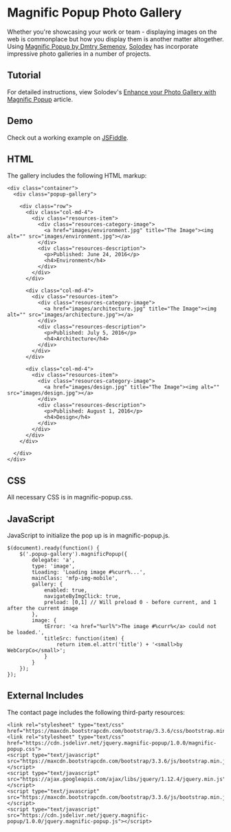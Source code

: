 # Magnific Popup Photo Gallery
Whether you're showcasing your work or team - displaying images on the web is commonplace but how you display them is another matter altogether. Using [Magnific Popup by Dmtry Semenov](http://dimsemenov.com/plugins/magnific-popup/), [Solodev](https://www.solodev.com/) has incorporate impressive photo galleries in a number of projects.

## Tutorial

For detailed instructions, view Solodev's [Enhance your Photo Gallery with Magnific Popup](https://www.solodev.com/blog/web-design/code-examples/enhance-your-photo-gallery-with-magnific-popup.stml) article.

## Demo

Check out a working example on [JSFiddle](https://jsfiddle.net/solodev/pcd8qtL8/).

## HTML

The gallery includes the following HTML markup:
```
<div class="container">
  <div class="popup-gallery">

    <div class="row">
      <div class="col-md-4">
        <div class="resources-item">
          <div class="resources-category-image">
            <a href="images/environment.jpg" title="The Image"><img alt="" src="images/environment.jpg"></a>
          </div>
          <div class="resources-description">
            <p>Published: June 24, 2016</p>
            <h4>Environment</h4>
          </div>
        </div>
      </div>

      <div class="col-md-4">
        <div class="resources-item">
          <div class="resources-category-image">
            <a href="images/architecture.jpg" title="The Image"><img alt="" src="images/architecture.jpg"></a>
          </div>
          <div class="resources-description">
            <p>Published: July 5, 2016</p>
            <h4>Architecture</h4>
          </div>
        </div>
      </div>

      <div class="col-md-4">
        <div class="resources-item">
          <div class="resources-category-image">
            <a href="images/design.jpg" title="The Image"><img alt="" src="images/design.jpg"></a>
          </div>
          <div class="resources-description">
            <p>Published: August 1, 2016</p>
            <h4>Design</h4>
          </div>
        </div>
      </div>
    </div>
    
  </div>
</div>
```

## CSS

All necessary CSS is in magnific-popup.css.

## JavaScript

JavaScript to initialize the pop up is in magnific-popup.js.
```
$(document).ready(function() {
	$('.popup-gallery').magnificPopup({
		delegate: 'a',
		type: 'image',
		tLoading: 'Loading image #%curr%...',
		mainClass: 'mfp-img-mobile',
		gallery: {
			enabled: true,
			navigateByImgClick: true,
			preload: [0,1] // Will preload 0 - before current, and 1 after the current image
		},
		image: {
			tError: '<a href="%url%">The image #%curr%</a> could not be loaded.',
			titleSrc: function(item) {
				return item.el.attr('title') + '<small>by WebCorpCo</small>';
			}
		}
	});
});
```

## External Includes

The contact page includes the following third-party resources:
```
<link rel="stylesheet" type="text/css" href="https://maxcdn.bootstrapcdn.com/bootstrap/3.3.6/css/bootstrap.min.css">    
<link rel="stylesheet" type="text/css" href="https://cdn.jsdelivr.net/jquery.magnific-popup/1.0.0/magnific-popup.css">  
<script type="text/javascript" src="https://maxcdn.bootstrapcdn.com/bootstrap/3.3.6/js/bootstrap.min.js"></script>  
<script type="text/javascript" src="https://ajax.googleapis.com/ajax/libs/jquery/1.12.4/jquery.min.js"></script>   		
<script type="text/javascript" src="https://maxcdn.bootstrapcdn.com/bootstrap/3.3.6/js/bootstrap.min.js"></script>
<script type="text/javascript" src="https://cdn.jsdelivr.net/jquery.magnific-popup/1.0.0/jquery.magnific-popup.js"></script>  
```
